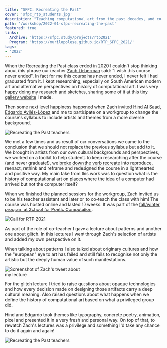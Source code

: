 ```yaml
---
title: "SFPC: Recreating the Past"
cover: 'sfpc_rtp_students.jpg'
description: "Teaching computational art from the past decades, and co-creating our own computational art histories through recreating the works of artists who inspire us."
path: '/workshop/2022-01-sfpc-recreating-the-past'
featured: true
links:
  Archive: 'https://sfpc.study/projects/rtp2021'
  Program: 'https://murilopolese.github.io/RTP_SFPC_2021/'
tags:
- '2022'
---
```


When the Recreating the Past class ended in 2020 I couldn't stop thinking about this phrase our teacher [Zach Lieberman](http://zach.li/) said: "I wish this course never ended". In fact for me this course has never ended, I never felt I had graduated from it. I kept researching, especially on South American modern art and alternative perspectives on history of computational art. I was very happy doing my research and sketches, sharing some of it at this [tiny gallery website](http://gallery.bananabanana.me/) I made.

Then some next level happiness happened when Zach invited [Hind Al Saad](https://hindgalsaad.com/), [Edgardo Avilés-López](https://github.com/eaviles/) and me to participate on a workgroup to change the course's syllabus to include artists and themes from a more diverse background.

![Recreating the Past teachers](./sfpc_rtp_teachers2.png)

We met a few times and as result of our conversations we came to the conclusion that we should not replace the previous syllabus but add to it. We brought in artists from our own cultural backgrounds and perspectives, we worked on a toolkit to help students to keep researching after the course (and never graduate!), we [broke down the verb recreate](https://codepen.io/murilopolese/full/powOxqV) into reproduce, reenact, rethink and reframe and redesigned the course in a lighthearted and positive way. My main take from this work was to question what is the history of computational art on places where the idea of a computer had arrived but not the computer itself?

When we finished the planned sessions for the workgroup, Zach invited us to be his teacher assistant and later on to co-teach the class with him! The course was hosted online and lasted 10 weeks. It was part of the [fall/winter program at School for Poetic Computation](https://sfpc.io/fall-2021/).

<div class="row center">

<div style="width: 50%;">

![Call for RTP 2021](./sfpc_rtp_call.gif)

</div>

</div>

As part of the role of co-teacher I gave a lecture about patterns and another one about glitch. In this lectures I went through Zach's selection of artists and added my own perspective on it.

When talking about patterns I also talked about originary cultures and how the "european" eye to art has failed and still fails to recognise not only the artistic but the deeply human value of such manifestations.

<div class="row center">

<div style="width: 50%;">

![Screenshot of Zach's tweet about my lecture](./sfpc_rtp_tweet.png)

</div>

</div>

For the glitch lecture I tried to raise questions about opaque technologies and how every decision made on designing those artifacts carry a deep cultural meaning. Also raised questions about what happens when we define the history of computational art based on what a privileged group did.

Hind and Edgardo took themes like typography, concrete poetry, animation, pixel and presented it in a very fresh and personal way. On top of that, to rewatch Zach's lectures was a privilege and something I'd take any chance to do it again and again!

![Recreating the Past teachers](./sfpc_rtp_students.jpg)
